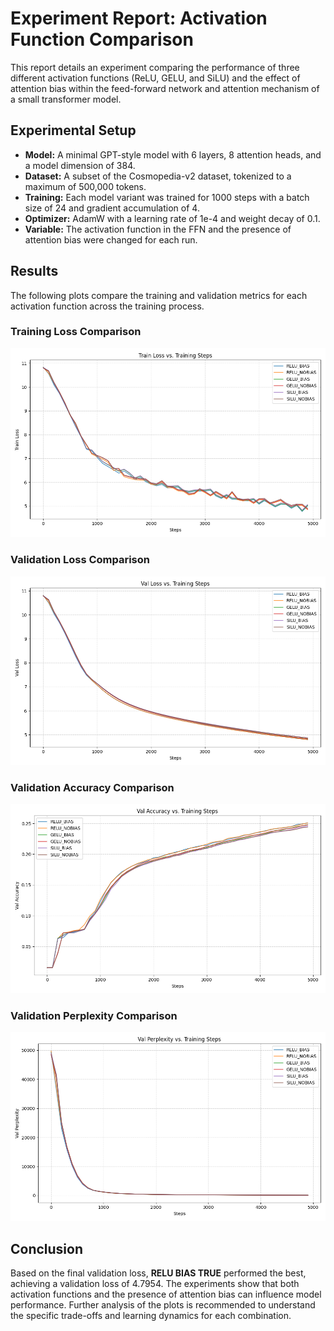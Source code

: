 
# Experiment Report: Activation Function Comparison

This report details an experiment comparing the performance of three different activation functions (ReLU, GELU, and SiLU) and the effect of attention bias within the feed-forward network and attention mechanism of a small transformer model.

## Experimental Setup

- **Model:** A minimal GPT-style model with 6 layers, 8 attention heads, and a model dimension of 384.
- **Dataset:** A subset of the Cosmopedia-v2 dataset, tokenized to a maximum of 500,000 tokens.
- **Training:** Each model variant was trained for 1000 steps with a batch size of 24 and gradient accumulation of 4.
- **Optimizer:** AdamW with a learning rate of 1e-4 and weight decay of 0.1.
- **Variable:** The activation function in the FFN and the presence of attention bias were changed for each run.

## Results

The following plots compare the training and validation metrics for each activation function across the training process.

### Training Loss Comparison

![Training Loss](./experiment_images/train_loss_comparison.png)

### Validation Loss Comparison

![Validation Loss](./experiment_images/val_loss_comparison.png)

### Validation Accuracy Comparison

![Validation Accuracy](./experiment_images/val_accuracy_comparison.png)

### Validation Perplexity Comparison

![Validation Perplexity](./experiment_images/val_perplexity_comparison.png)

## Conclusion
Based on the final validation loss, **RELU BIAS TRUE** performed the best, achieving a validation loss of 4.7954. The experiments show that both activation functions and the presence of attention bias can influence model performance. Further analysis of the plots is recommended to understand the specific trade-offs and learning dynamics for each combination.